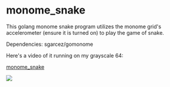 # monome_snake
This golang monome snake program utilizes the monome grid's accelerometer (ensure it is turned on) to play the game of snake.

Dependencies: sgarcez/gomonome

Here's a video of it running on my grayscale 64:

[monome_snake](https://media.giphy.com/media/1hBVgTiW2PsdbgpJDm/giphy.gif)


![](https://media.giphy.com/media/1hBVgTiW2PsdbgpJDm/200w_d.gif)
